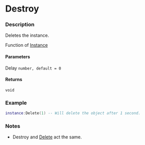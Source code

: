 # Destroy

### Description

Deletes the instance.

Function of [Instance](/classes/Instance/)

#### Parameters

Delay `number, default = 0`

#### Returns

`void`

### Example

```lua
instance:Delete(1) -- Will delete the object after 1 second.
```

### Notes

- Destroy and [Delete](../Delete) act the same.
